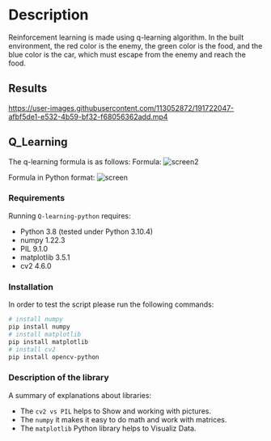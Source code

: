 # Description
Reinforcement learning is made using q-learning algorithm. In the built environment, the red color is the enemy, the green color is the food, and the blue color is the car, which must escape from the enemy and reach the food.

## Results
https://user-images.githubusercontent.com/113052872/191722047-afbf5de1-e532-4b59-bf32-f68056362add.mp4

## Q_Learning
The q-learning formula is as follows:
Formula:
![screen2](https://user-images.githubusercontent.com/113052872/191721459-c5197461-554f-4fd1-a88b-ae04b88c21b7.jpg)

Formula in Python format:
![screen](https://user-images.githubusercontent.com/113052872/191721513-ec557f03-f3a9-415e-9f01-3fdad9f0e228.jpg)

### Requirements
Running `Q-learning-python` requires:
* Python 3.8 (tested under Python 3.10.4)
* numpy 1.22.3
* PIL 9.1.0
* matplotlib 3.5.1
* cv2 4.6.0

### Installation
In order to test the script please run the following commands:
```sh
# install numpy
pip install numpy
# install matplotlib
pip install matplotlib
# install cv2
pip install opencv-python
```

### Description of the library
A summary of explanations about libraries:
* The `cv2 vs PIL` helps to Show and working with pictures.
* The `numpy` it makes it easy to do math and work with matrices.
* The `matplotlib` Python  library helps to Visualiz Data.



